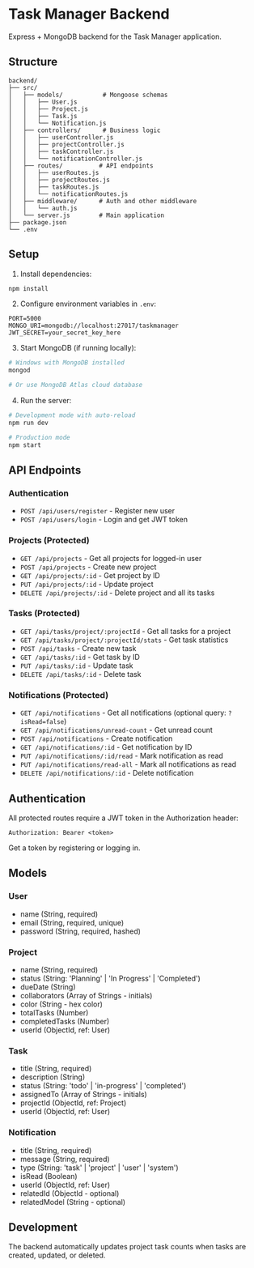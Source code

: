 # Task Manager Backend

Express + MongoDB backend for the Task Manager application.

## Structure

```
backend/
├── src/
│   ├── models/           # Mongoose schemas
│   │   ├── User.js
│   │   ├── Project.js
│   │   ├── Task.js
│   │   └── Notification.js
│   ├── controllers/      # Business logic
│   │   ├── userController.js
│   │   ├── projectController.js
│   │   ├── taskController.js
│   │   └── notificationController.js
│   ├── routes/          # API endpoints
│   │   ├── userRoutes.js
│   │   ├── projectRoutes.js
│   │   ├── taskRoutes.js
│   │   └── notificationRoutes.js
│   ├── middleware/      # Auth and other middleware
│   │   └── auth.js
│   └── server.js        # Main application
├── package.json
└── .env
```

## Setup

1. Install dependencies:
```bash
npm install
```

2. Configure environment variables in `.env`:
```
PORT=5000
MONGO_URI=mongodb://localhost:27017/taskmanager
JWT_SECRET=your_secret_key_here
```

3. Start MongoDB (if running locally):
```bash
# Windows with MongoDB installed
mongod

# Or use MongoDB Atlas cloud database
```

4. Run the server:
```bash
# Development mode with auto-reload
npm run dev

# Production mode
npm start
```

## API Endpoints

### Authentication
- `POST /api/users/register` - Register new user
- `POST /api/users/login` - Login and get JWT token

### Projects (Protected)
- `GET /api/projects` - Get all projects for logged-in user
- `POST /api/projects` - Create new project
- `GET /api/projects/:id` - Get project by ID
- `PUT /api/projects/:id` - Update project
- `DELETE /api/projects/:id` - Delete project and all its tasks

### Tasks (Protected)
- `GET /api/tasks/project/:projectId` - Get all tasks for a project
- `GET /api/tasks/project/:projectId/stats` - Get task statistics
- `POST /api/tasks` - Create new task
- `GET /api/tasks/:id` - Get task by ID
- `PUT /api/tasks/:id` - Update task
- `DELETE /api/tasks/:id` - Delete task

### Notifications (Protected)
- `GET /api/notifications` - Get all notifications (optional query: `?isRead=false`)
- `GET /api/notifications/unread-count` - Get unread count
- `POST /api/notifications` - Create notification
- `GET /api/notifications/:id` - Get notification by ID
- `PUT /api/notifications/:id/read` - Mark notification as read
- `PUT /api/notifications/read-all` - Mark all notifications as read
- `DELETE /api/notifications/:id` - Delete notification

## Authentication

All protected routes require a JWT token in the Authorization header:
```
Authorization: Bearer <token>
```

Get a token by registering or logging in.

## Models

### User
- name (String, required)
- email (String, required, unique)
- password (String, required, hashed)

### Project
- name (String, required)
- status (String: 'Planning' | 'In Progress' | 'Completed')
- dueDate (String)
- collaborators (Array of Strings - initials)
- color (String - hex color)
- totalTasks (Number)
- completedTasks (Number)
- userId (ObjectId, ref: User)

### Task
- title (String, required)
- description (String)
- status (String: 'todo' | 'in-progress' | 'completed')
- assignedTo (Array of Strings - initials)
- projectId (ObjectId, ref: Project)
- userId (ObjectId, ref: User)

### Notification
- title (String, required)
- message (String, required)
- type (String: 'task' | 'project' | 'user' | 'system')
- isRead (Boolean)
- userId (ObjectId, ref: User)
- relatedId (ObjectId - optional)
- relatedModel (String - optional)

## Development

The backend automatically updates project task counts when tasks are created, updated, or deleted.
